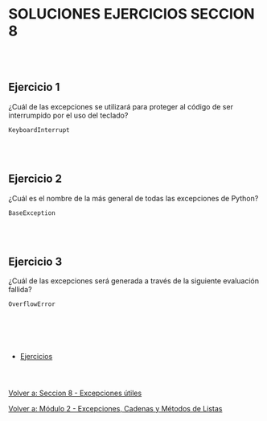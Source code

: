# **SOLUCIONES EJERCICIOS SECCION 8**  
<br></br>  

## **Ejercicio 1**  

¿Cuál de las excepciones se utilizará para proteger al código de ser interrumpido por el uso del teclado?  
```
KeyboardInterrupt
```

<br></br>  

## **Ejercicio 2**  

¿Cuál es el nombre de la más general de todas las excepciones de Python?  
```
BaseException
```

<br></br>  

## **Ejercicio 3**  

¿Cuál de las excepciones será generada a través de la siguiente evaluación fallida?
```
OverflowError
```  
#  
<br></br>

- [Ejercicios](Sec8-ej.md)
<br></br>
#  

[Volver a: Seccion 8 - Excepciones útiles](_Seccion8.md)  

[Volver a: Módulo 2 - Excepciones, Cadenas y Métodos de Listas](../README.md)